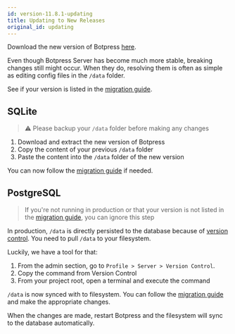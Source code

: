 ```yaml
---
id: version-11.8.1-updating
title: Updating to New Releases
original_id: updating
---
```


Download the new version of Botpress [here](https://botpress.io/download).

Even though Botpress Server has become much more stable, breaking changes still might occur. When they do, resolving them is often as simple as editing config files in the `/data` folder.

See if your version is listed in the [migration guide](../../advanced/migrate).

## SQLite

> ⚠️ Please backup your `/data` folder before making any changes

1. Download and extract the new version of Botpress
1. Copy the content of your previous `/data` folder
1. Paste the content into the `/data` folder of the new version

You can now follow the [migration guide](../../advanced/migrate) if needed.

## PostgreSQL

> If you're not running in production or that your version is not listed in the [migration guide](../../advanced/migrate), you can ignore this step

In production, `/data` is directly persisted to the database because of [version control](../advanced/versions/). You need to pull `/data` to your filesystem.

Luckily, we have a tool for that:

1. From the admin section, go to `Profile > Server > Version Control`.
1. Copy the command from Version Control
1. From your project root, open a terminal and execute the command

`/data` is now synced with to filesystem. You can follow the [migration guide](../../advanced/migrate) and make the appropriate changes.

When the changes are made, restart Botpress and the filesystem will sync to the database automatically.

